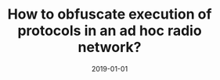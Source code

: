 ---
# Documentation: https://wowchemy.com/docs/managing-content/

title: How to obfuscate execution of protocols in an ad hoc radio network?
subtitle: ''
summary: ''
authors:
- Marcin Kardas
- Marek Klonowski
- Piotr Syga
tags: []
categories: []
date: '2019-01-01'
lastmod: 2022-10-07T05:14:10Z
featured: false
draft: false

# Featured image
# To use, add an image named `featured.jpg/png` to your page's folder.
# Focal points: Smart, Center, TopLeft, Top, TopRight, Left, Right, BottomLeft, Bottom, BottomRight.
image:
  caption: ''
  focal_point: ''
  preview_only: false

# Projects (optional).
#   Associate this post with one or more of your projects.
#   Simply enter your project's folder or file name without extension.
#   E.g. `projects = ["internal-project"]` references `content/project/deep-learning/index.md`.
#   Otherwise, set `projects = []`.
projects: []
publishDate: '2022-10-07T05:14:09.835002Z'
publication_types:
- '2'
abstract: ''
publication: '*Ad Hoc Networks*'
doi: 10.1016/j.adhoc.2018.09.008
links:
- name: URL
  url: https://www.sciencedirect.com/science/article/pii/S1570870518306644?via%3Dihub
---